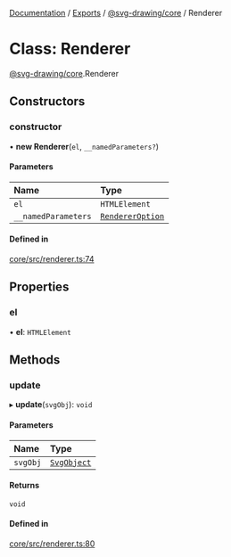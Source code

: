 [Documentation](../README.md) / [Exports](../modules.md) / [@svg-drawing/core](../modules/svg_drawing_core.md) / Renderer

# Class: Renderer

[@svg-drawing/core](../modules/svg_drawing_core.md).Renderer

## Constructors

### constructor

• **new Renderer**(`el`, `__namedParameters?`)

#### Parameters

| Name | Type |
| :------ | :------ |
| `el` | `HTMLElement` |
| `__namedParameters` | [`RendererOption`](../modules/svg_drawing_core.md#rendereroption) |

#### Defined in

[core/src/renderer.ts:74](https://github.com/kmkzt/svg-drawing/blob/aa15570/packages/core/src/renderer.ts#L74)

## Properties

### el

• **el**: `HTMLElement`

## Methods

### update

▸ **update**(`svgObj`): `void`

#### Parameters

| Name | Type |
| :------ | :------ |
| `svgObj` | [`SvgObject`](../modules/svg_drawing_core.md#svgobject) |

#### Returns

`void`

#### Defined in

[core/src/renderer.ts:80](https://github.com/kmkzt/svg-drawing/blob/aa15570/packages/core/src/renderer.ts#L80)
